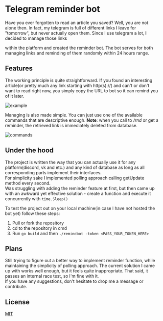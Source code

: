 # Telegram reminder bot

Have you ever forgotten to read an article you saved? Well, you are not alone then.
In fact, my telegram is full of different links I leave for "tomorrow", but never actually open them. Since I use telegram a lot, I decided to manage those links

 within the platform and created the reminder bot. The bot serves for both managing links and reminding of them randomly within 24 hours range.

## Features
The working principle is quite straightforward. If you found an interesting article(or pretty much any link starting with http(s)://) and can't or don't want to read right now, you simply copy the URL to bot so it can remind you of it later. 

![example](https://user-images.githubusercontent.com/101587881/163728629-67e7a409-7dc6-4d23-b87a-5f76b3822fe1.png)


Managing is also made simple. You can just use one of the available commands that are descriptive enough. 
**Note**: when you call to */rnd* or get a reminder, the retrieved link is immediately deleted from database. 

![commands](https://user-images.githubusercontent.com/101587881/163728644-a515b147-14e7-4517-8e12-ddeaf64d9a0a.png)
## Under the hood
The project is written the way that you can actually use it for any platform(discord, vk and etc.) and any kind of database as long as all corresponding parts implement their interfaces.  
For simplicity sake I implemented polling approach calling getUpdate method every second.  
Was struggling with adding the reminder feature at first, but then came up with an awkward yet effective solution - create a function and execute it concurrently with `time.Sleep()`

To test the project out on your local machine(in case I have not hosted the bot yet) follow these steps:  
1) Pull or fork the repository  
2) cd to the repository in cmd  
3) Run `go build` and then `./remindbot -token <PASS_YOUR_TOKEN_HERE>`


## Plans
Still trying to figure out a better way to implement reminder function, while maintaining the simplicity of polling approach. The current solution I came up with works well enough, but it feels quite inappropriate. That said, it passes an internal race test, so I'm fine with it.  
If you have any suggestions, don't hesitate to drop me a message or contribute.

## License
[MIT](https://choosealicense.com/licenses/mit/)
